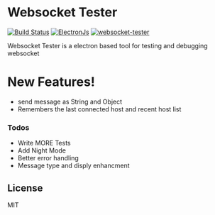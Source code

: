 # Websocket Tester
[![Build Status](https://api.travis-ci.com/TRIDENTLAB-IN/websocket-tester.svg?branch=master)](https://travis-ci.com/github/DeltausTech/websocket-tester)
[![ElectronJs](https://66.media.tumblr.com/14af8ba53c8105cfa14b00690c7acdeb/33fd4c67ac60f203-b4/s250x400/920019ee5124cf79156f34bb4dc523bb1dab59ef.png)](https://www.electronjs.org/)
[![websocket-tester](https://snapcraft.io/websocket-tester/badge.svg)](https://snapcraft.io/websocket-tester)

Websocket Tester is a electron based tool for testing and debugging websocket


# New Features!

   - send message as String and Object
   - Remembers the last connected host and recent host list




### Todos

 - Write MORE Tests
 - Add Night Mode
 - Better error handling
 - Message type and disply enhancment

License
----

MIT
